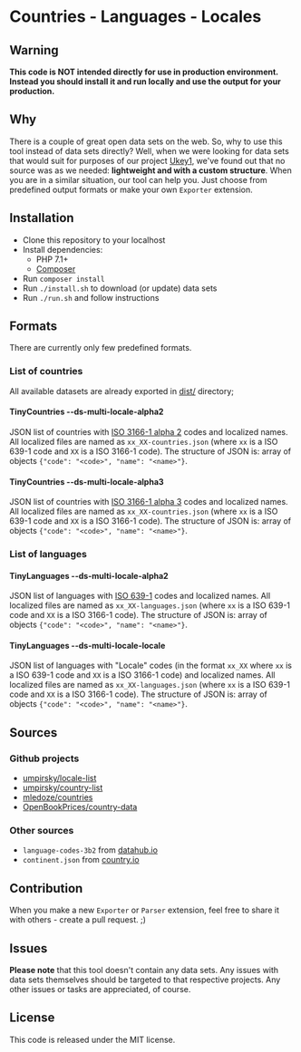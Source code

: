 # Countries - Languages - Locales

## Warning

**This code is NOT intended directly for use in production environment. Instead you should install it and run locally and use the output for your production.**

## Why

There is a couple of great open data sets on the web. So, why to use this tool instead of data sets directly? Well, when we were looking for data sets that would suit for purposes of our project [Ukey1](https://ukey.one), we've found out that no source was as we needed: **lightweight and with a custom structure**.  When you are in a similar situation, our tool can help you. Just choose from predefined output formats or make your own `Exporter` extension.

## Installation

* Clone this repository to your localhost
* Install dependencies:
    * PHP 7.1+
    * [Composer](https://getcomposer.org/download/)
* Run `composer install`
* Run `./install.sh` to download (or update) data sets
* Run `./run.sh` and follow instructions

## Formats

There are currently only few predefined formats.

### List of countries

All available datasets are already exported in [dist/](dist/) directory;

#### TinyCountries --ds-multi-locale-alpha2

JSON list of countries with [ISO 3166-1 alpha 2](http://en.wikipedia.org/wiki/ISO_3166-1_alpha-2) codes and localized names. All localized files are named as `xx_XX-countries.json` (where `xx` is a ISO 639-1 code and `XX` is a ISO 3166-1 code). The structure of JSON is: array of objects `{"code": "<code>", "name": "<name>"}`.

#### TinyCountries --ds-multi-locale-alpha3

JSON list of countries with [ISO 3166-1 alpha 3](http://en.wikipedia.org/wiki/ISO_3166-1_alpha-3) codes and localized names. All localized files are named as `xx_XX-countries.json` (where `xx` is a ISO 639-1 code and `XX` is a ISO 3166-1 code). The structure of JSON is: array of objects `{"code": "<code>", "name": "<name>"}`.

### List of languages

#### TinyLanguages --ds-multi-locale-alpha2

JSON list of languages with [ISO 639-1](http://en.wikipedia.org/wiki/ISO_639-1) codes and localized names. All localized files are named as `xx_XX-languages.json` (where `xx` is a ISO 639-1 code and `XX` is a ISO 3166-1 code). The structure of JSON is: array of objects `{"code": "<code>", "name": "<name>"}`.

#### TinyLanguages --ds-multi-locale-locale

JSON list of languages with "Locale" codes (in the format `xx_XX` where `xx` is a ISO 639-1 code and `XX` is a ISO 3166-1 code) and localized names. All localized files are named as `xx_XX-languages.json` (where `xx` is a ISO 639-1 code and `XX` is a ISO 3166-1 code). The structure of JSON is: array of objects `{"code": "<code>", "name": "<name>"}`.

## Sources

### Github projects

* [umpirsky/locale-list](https://github.com/umpirsky/locale-list)
* [umpirsky/country-list](https://github.com/umpirsky/country-list)
* [mledoze/countries](https://github.com/mledoze/countries)
* [OpenBookPrices/country-data](https://github.com/OpenBookPrices/country-data)

### Other sources

* `language-codes-3b2` from [datahub.io](https://datahub.io/core/language-codes)
* `continent.json` from [country.io](http://country.io/data/)

## Contribution

When you make a new `Exporter` or `Parser` extension, feel free to share it with others - create a pull request. ;)

## Issues

**Please note** that this tool doesn't contain any data sets. Any issues with data sets themselves should be targeted to that respective projects. Any other issues or tasks are appreciated, of course.

## License

This code is released under the MIT license.